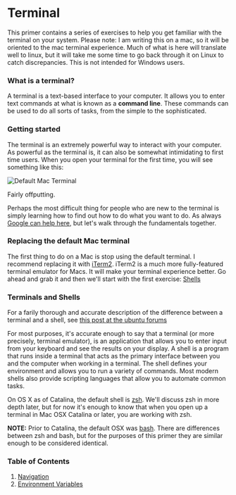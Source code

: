 # Terminal

This primer contains a series of exercises to help you get familiar with the terminal on your system. Please note: I am writing this on a mac, so it will be oriented to the mac terminal experience. Much of what is here will translate well to linux, but it will take me some time to go back through it on Linux to catch discrepancies. This is not intended for Windows users.

### What is a terminal?

A terminal is a text-based interface to your computer. It allows you to enter text commands at what is known as a __command line__. These commands can be used to do all sorts of tasks, from the simple to the sophisticated.

### Getting started

The terminal is an extremely powerful way to interact with your computer. As powerful as the terminal is, it can also be somewhat intimidating to first time users. When you open your terminal for the first time, you will see something like this:

![Default Mac Terminal](https://i.imgur.com/4o73QJY.png)

Fairly offputting. 

Perhaps the most difficult thing for people who are new to the terminal is simply learning how to find out how to do what you want to do. As always [Google can help here](https://www.google.com/search?client=firefox-b-1-d&q=basic+mac+terminal+commands), but let's walk through the fundamentals together.

### Replacing the default Mac terminal

The first thing to do on a Mac is stop using the default terminal. I recommend replacing it with [iTerm2](https://iterm2.com/). iTerm2 is a much more fully-featured terminal emulator for Macs. It will make your terminal experience better. Go ahead and grab it and then we'll start with the first exercise: [Shells](shells.md)

### Terminals and Shells

For a farily thorough and accurate description of the difference between a terminal and a shell, see [this post at the ubuntu forums](https://askubuntu.com/questions/506510/what-is-the-difference-between-terminal-console-shell-and-command-line?answertab=votes#tab-top)

For most purposes, it's accurate enough to say that a terminal (or more precisely, terminal emulator), is an application that allows you to enter input from your keyboard and see the results on your display. A shell is a program that runs inside a terminal that acts as the primary interface between you and the computer when working in a terminal. The shell defines your environment and allows you to run a variety of commands. Most modern shells also provide scripting languages that allow you to automate common tasks.

On OS X as of Catalina, the default shell is [zsh](http://zsh.sourceforge.net/). We'll discuss zsh in more depth later, but for now it's enough to know that when you open up a terminal in Mac OSX Catalina or later, you are working with zsh. 

__NOTE:__ Prior to Catalina, the default OSX was [bash](https://www.gnu.org/software/bash/). There are differences between zsh and bash, but for the purposes of this primer they are similar enough to be considered identical.

### Table of Contents

1. [Navigation](navigation.md)
1. [Environment Variables](envvars.md)
